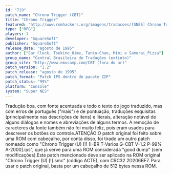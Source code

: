 ```yaml
---
id: "719"
patch_name: "Chrono Trigger (CBT)"
title: "Chrono Trigger"
featured: "http://www.romhackers.org/imagens/traducoes/[SNES] Chrono Trigger - CBT e IPS Center - 1.png"
type: ["RPG"]
players: 1
developer: "SquareSoft"
publisher: "SquareSoft"
release_date: "agosto de 1995"
author: ["Ear_Clock, Tsukino_Hime, Tanko-Chan, Mimi e Samurai_Pizza"]
group_name: "Central Brasileira de Traduções (extinto)"
group_site: "http://www.emucamp.com/CBT (fora do ar)"
patch_version: "1.2"
patch_release: "agosto de 1995"
patch_format: "Patch IPS dentro de pacote ZIP"
patch_status: "99%"
platform: "Console"
system: "Super NES"
---
```


Tradução boa, com fonte acentuada e todo o texto do jogo traduzido, mas com erros de português ("mais") e de pontuação, traduções esquisitas (principalmente nas descrições de itens) e literais, alteração notável de alguns diálogos e nomes e abreviações de alguns termos. A remoção de caracteres da fonte também não foi muito feliz, pois eram usados para descrever os botões do controle.ATENÇÃO:O patch original foi feito sobre uma ROM com cabeçalho, por conta disso, foi tirado um outro patch nomeado como "Chrono Trigger (U) [!] [I-BR T-Varios G-CBT V-1.2 P-99% A-2000].ips", que já serve para uma ROM considerada "good dump" (sem modificações).Este patch mencionado deve ser aplicado na ROM original "Chrono Trigger (U) [!].smc" (código ACTE), com CRC32 2D206BF7. Para usar o patch original, basta por um cabeçalho de 512 bytes nessa ROM.